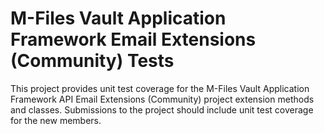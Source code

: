﻿# M-Files Vault Application Framework Email Extensions (Community) Tests

This project provides unit test coverage for the M-Files Vault Application Framework API Email Extensions (Community) project extension methods and classes.  Submissions to the project should include unit test coverage for the new members.